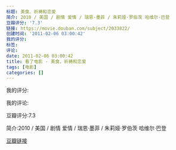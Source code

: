 ```yaml
---
标题: 美食、祈祷和恋爱
简介: 2010 / 美国 / 剧情 爱情 / 瑞恩·墨菲 / 朱莉娅·罗伯茨 哈维尔·巴登
豆瓣评分: '7.3'
链接: https://movie.douban.com/subject/2033822/
创建时间: '2011-02-06 03:00:42'
我的评分:
标签:
评论:
date: 2011-02-06 03:00:42
title: 看了电影 - 美食、祈祷和恋爱
tags: [电影]
categories: []
---
```


我的评分:

我的评论:

豆瓣评分:7.3

简介:2010 / 美国 / 剧情 爱情 / 瑞恩·墨菲 / 朱莉娅·罗伯茨 哈维尔·巴登

[豆瓣链接](https://movie.douban.com/subject/2033822/)

